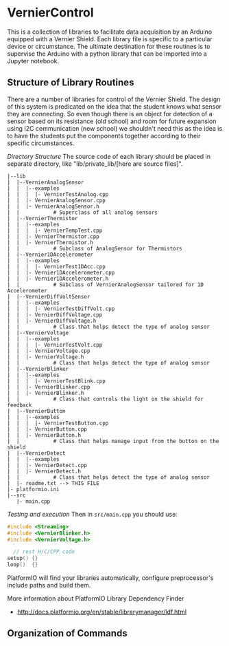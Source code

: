 VernierControl
==============

This is a collection of libraries to facilitate data acquisition by an Arduino
equipped with a Vernier Shield.  Each library file is specific to a particular
device or circumstance. The ultimate destination for these routines is to supervise
the Arduino with a python library that can be imported into a Jupyter notebook.

Structure of Library Routines
-----------------------------
There are a number of libraries for control of the Vernier Shield.  The design
of this system is predicated on the idea that the student knows what sensor
they are connecting.  So even though there is an object for detection of a
sensor based on its resistance (old school) and room for future expansion using
I2C communication (new school) we shouldn't need this as the idea is to have
the students put the components together according to their specific circumstances.

_Directory Structure_
The source code of each library should be placed in separate directory, like
"lib/private_lib/[here are source files]".
```
|--lib
|  |--VernierAnalogSensor
|  |  |--examples
|  |  |  |- VernierTestAnalog.cpp
|  |  |- VernierAnalogSensor.cpp
|  |  |- VernierAnalogSensor.h
|  |           # Superclass of all analog sensors
|  |--VernierThermistor
|  |  |--examples
|  |  |  |- VernierTempTest.cpp
|  |  |- VernierThermistor.cpp
|  |  |- VernierThermistor.h
|  |           # Subclass of AnalogSensor for Thermistors
|  |--Vernier1DAccelerometer
|  |  |--examples
|  |  |  |- VernierTest1DAcc.cpp
|  |  |- Vernier1DAccelerometer.cpp
|  |  |- Vernier1DAccelerometer.h
|  |           # Subclass of VernierAnalogSensor tailored for 1D Accelerometer
|  |--VernierDiffVoltSensor
|  |  |--examples
|  |  |  |- VernierTestDiffVolt.cpp
|  |  |- VernierDiffVoltage.cpp
|  |  |- VernierDiffVoltage.h
|  |           # Class that helps detect the type of analog sensor
|  |--VernierVoltage
|  |  |--examples
|  |  |  |- VernierTestVolt.cpp
|  |  |- VernierVoltage.cpp
|  |  |- VernierVoltage.h
|  |           # Class that helps detect the type of analog sensor
|  |--VernierBlinker
|  |  |--examples
|  |  |  |- VernierTestBlink.cpp
|  |  |- VernierBlinker.cpp
|  |  |- VernierBlinker.h
|  |           # Class that controls the light on the shield for feedback
|  |--VernierButton
|  |  |--examples
|  |  |  |- VernierTestButton.cpp
|  |  |- VernierButton.cpp
|  |  |- VernierButton.h
|  |           # Class that helps manage input from the button on the shield
|  |--VernierDetect
|  |  |--examples
|  |  |- VernierDetect.cpp
|  |  |- VernierDetect.h
|  |           # Class that helps detect the type of analog sensor
|  |- readme.txt --> THIS FILE
|- platformio.ini
|--src
   |- main.cpp
```
_Testing and execution_
Then in `src/main.cpp` you should use:

```c++
#include <Streaming>
#include <VernierBlinker.h>
#include <VernierVoltage.h>

  // rest H/C/CPP code
setup() {}
loop()  {}
```
PlatformIO will find your libraries automatically, configure preprocessor's
include paths and build them.

More information about PlatformIO Library Dependency Finder
- http://docs.platformio.org/en/stable/librarymanager/ldf.html

Organization of Commands
------------------------

